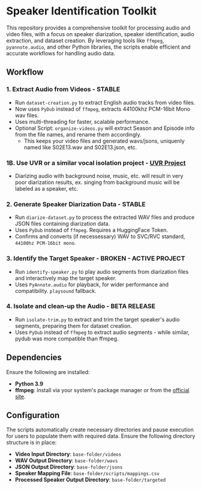 # Speaker Identification Toolkit

This repository provides a comprehensive toolkit for processing audio and video files, with a focus on speaker diarization, speaker identification, audio extraction, and dataset creation. By leveraging tools like `ffmpeg`, `pyannote.audio`, and other Python libraries, the scripts enable efficient and accurate workflows for handling audio data.

## Workflow

### 1. Extract Audio from Videos - STABLE
- Run `dataset-creation.py` to extract English audio tracks from video files.
- Now uses `PyDub` instead of `ffmpeg`, extracts 44100khz PCM-16bit Mono wav files.
- Uses multi-threading for faster, scalable performance.
- Optional Script: `organize-videos.py` will extract Season and Episode info from the file names, and rename them accordingly.
  - This keeps your video files and generated wavs/jsons, uniquenly named like S02E13.wav and S02E13.json, etc.
 
### 1B. Use UVR or a similar vocal isolation project - [UVR Project](https://github.com/Anjok07/ultimatevocalremovergui)
 - Diarizing audio with background noise, music, etc. will result in very poor diarization results, ex. singing from background music will be labeled as a speaker, etc.

### 2. Generate Speaker Diarization Data - STABLE
- Run `diarize-dataset.py` to process the extracted WAV files and produce JSON files containing diarization data.
- Uses `PyDub` instead of `ffmpeg`. Requires a HuggingFace Token.
- Confirms and converts (if necessessary) WAV to SVC/RVC standard, `44100hz PCM-16bit mono`.

### 3. Identify the Target Speaker - BROKEN - ACTIVE PROJECT
- Run `identify-speaker.py` to play audio segments from diarization files and interactively map the target speaker.
- Uses `PyAnnote.audio` for playback, for wider performance and compatibility. `playsound` fallback.

### 4. Isolate and clean-up the Audio - BETA RELEASE
- Run `isolate-trim.py` to extract and trim the target speaker's audio segments, preparing them for dataset creation.
- Uses `PyDub` instead of `ffmpeg` to extract audio segments - while similar, pydub was more compatible than ffmpeg.

## Dependencies

Ensure the following are installed:

- **Python 3.9**
- **ffmpeg**: Install via your system's package manager or from the [official site](https://ffmpeg.org/).

## Configuration

The scripts automatically create necessary directories and pause execution for users to populate them with required data. Ensure the following directory structure is in place:

- **Video Input Directory**: `base-folder/videos`
- **WAV Output Directory**: `base-folder/wavs`
- **JSON Output Directory**: `base-folder/jsons`
- **Speaker Mapping File**: `base-folder/scripts/mappings.csv`
- **Processed Speaker Output Directory**: `base-folder/targeted`
